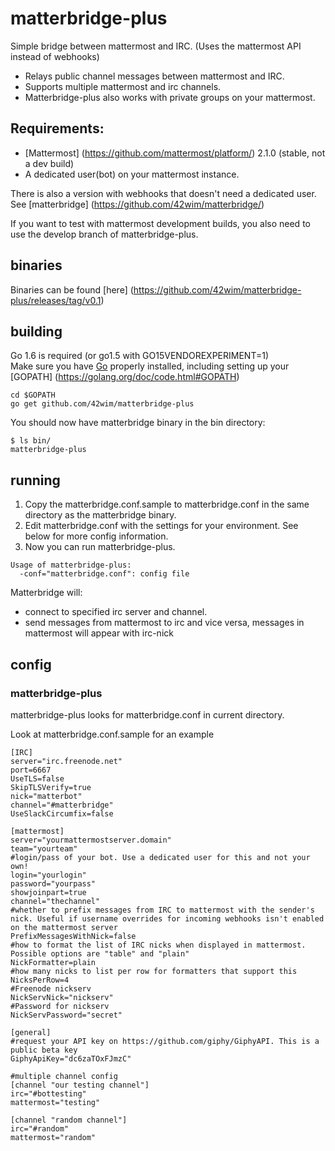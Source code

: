 # matterbridge-plus

Simple bridge between mattermost and IRC. (Uses the mattermost API instead of webhooks)

* Relays public channel messages between mattermost and IRC.
* Supports multiple mattermost and irc channels.
* Matterbridge-plus also works with private groups on your mattermost.

## Requirements:
* [Mattermost] (https://github.com/mattermost/platform/) 2.1.0 (stable, not a dev build)
* A dedicated user(bot) on your mattermost instance.

There is also a version with webhooks that doesn't need a dedicated user. See [matterbridge] (https://github.com/42wim/matterbridge/)   

If you want to test with mattermost development builds, you also need to use the develop branch of matterbridge-plus.

## binaries
Binaries can be found [here] (https://github.com/42wim/matterbridge-plus/releases/tag/v0.1)

## building
Go 1.6 is required (or go1.5 with GO15VENDOREXPERIMENT=1)  
Make sure you have [Go](https://golang.org/doc/install) properly installed, including setting up your [GOPATH] (https://golang.org/doc/code.html#GOPATH)

```
cd $GOPATH
go get github.com/42wim/matterbridge-plus
```

You should now have matterbridge binary in the bin directory:

```
$ ls bin/
matterbridge-plus
```

## running
1) Copy the matterbridge.conf.sample to matterbridge.conf in the same directory as the matterbridge binary.  
2) Edit matterbridge.conf with the settings for your environment. See below for more config information.  
3) Now you can run matterbridge-plus.

```
Usage of matterbridge-plus:
  -conf="matterbridge.conf": config file
```

Matterbridge will:
* connect to specified irc server and channel.
* send messages from mattermost to irc and vice versa, messages in mattermost will appear with irc-nick

## config
### matterbridge-plus
matterbridge-plus looks for matterbridge.conf in current directory.

Look at matterbridge.conf.sample for an example

```
[IRC]
server="irc.freenode.net"
port=6667
UseTLS=false
SkipTLSVerify=true
nick="matterbot"
channel="#matterbridge"
UseSlackCircumfix=false

[mattermost]
server="yourmattermostserver.domain"
team="yourteam"
#login/pass of your bot. Use a dedicated user for this and not your own!
login="yourlogin"
password="yourpass"
showjoinpart=true
channel="thechannel"
#whether to prefix messages from IRC to mattermost with the sender's nick. Useful if username overrides for incoming webhooks isn't enabled on the mattermost server
PrefixMessagesWithNick=false
#how to format the list of IRC nicks when displayed in mattermost. Possible options are "table" and "plain"
NickFormatter=plain
#how many nicks to list per row for formatters that support this
NicksPerRow=4
#Freenode nickserv
NickServNick="nickserv"
#Password for nickserv
NickServPassword="secret"

[general]
#request your API key on https://github.com/giphy/GiphyAPI. This is a public beta key
GiphyApiKey="dc6zaTOxFJmzC"

#multiple channel config
[channel "our testing channel"]
irc="#bottesting"
mattermost="testing"

[channel "random channel"]
irc="#random"
mattermost="random"
```
